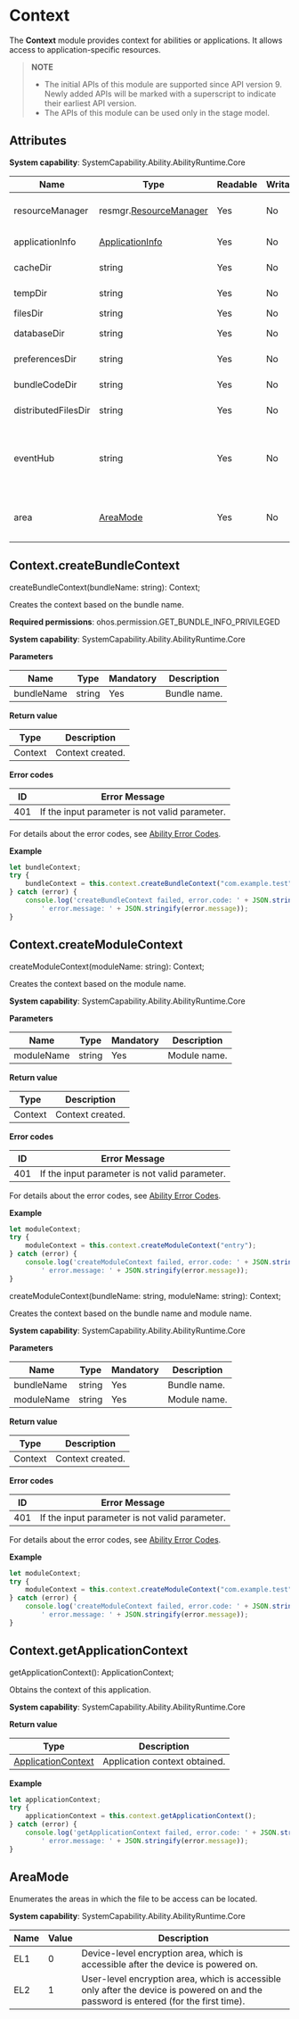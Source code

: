 # Context

The **Context** module provides context for abilities or applications. It allows access to application-specific resources.

> **NOTE**
>
>  - The initial APIs of this module are supported since API version 9. Newly added APIs will be marked with a superscript to indicate their earliest API version.
>  - The APIs of this module can be used only in the stage model.

## Attributes

**System capability**: SystemCapability.Ability.AbilityRuntime.Core

| Name         | Type    | Readable  | Writable  | Description     |
| ----------- | ------ | ---- | ---- | ------- |
| resourceManager     | resmgr.[ResourceManager](js-apis-resource-manager.md) | Yes   | No   | Object for resource management.  |
| applicationInfo | [ApplicationInfo](js-apis-bundle-ApplicationInfo.md) | Yes   | No   | Application information.|
| cacheDir | string | Yes   | No   | Cache directory.|
| tempDir | string | Yes   | No   | Temporary directory.|
| filesDir | string | Yes   | No   | File directory.|
| databaseDir | string | Yes   | No   | Database directory.|
| preferencesDir | string | Yes   | No   | Preferences directory.|
| bundleCodeDir | string | Yes   | No   | Bundle code directory.|
| distributedFilesDir | string | Yes   | No   | Distributed file directory.|
| eventHub | string | Yes   | No   | Event hub that implements event subscription, unsubscription, and triggering.|
| area | [AreaMode](#areamode) | Yes   | No   | Area in which the file to be access is located.|

## Context.createBundleContext

createBundleContext(bundleName: string): Context;

Creates the context based on the bundle name.

**Required permissions**: ohos.permission.GET_BUNDLE_INFO_PRIVILEGED

**System capability**: SystemCapability.Ability.AbilityRuntime.Core

**Parameters**

| Name      | Type                    | Mandatory  | Description           |
| -------- | ---------------------- | ---- | ------------- |
| bundleName | string | Yes   | Bundle name.|

**Return value**

| Type| Description|
| -------- | -------- |
| Context | Context created.|

**Error codes**

| ID| Error Message|
| ------- | -------------------------------- |
| 401 | If the input parameter is not valid parameter. |

For details about the error codes, see [Ability Error Codes](../errorcodes/errorcode-ability.md).

**Example**

```ts
let bundleContext;
try {
    bundleContext = this.context.createBundleContext("com.example.test");
} catch (error) {
    console.log('createBundleContext failed, error.code: ' + JSON.stringify(error.code) +
        ' error.message: ' + JSON.stringify(error.message));
}
```

## Context.createModuleContext

createModuleContext(moduleName: string): Context;

Creates the context based on the module name.

**System capability**: SystemCapability.Ability.AbilityRuntime.Core

**Parameters**

| Name      | Type                    | Mandatory  | Description           |
| -------- | ---------------------- | ---- | ------------- |
| moduleName | string | Yes   | Module name.|

**Return value**

| Type| Description|
| -------- | -------- |
| Context | Context created.|

**Error codes**

| ID| Error Message|
| ------- | -------------------------------- |
| 401 | If the input parameter is not valid parameter. |

For details about the error codes, see [Ability Error Codes](../errorcodes/errorcode-ability.md).

**Example**

```ts
let moduleContext;
try {
    moduleContext = this.context.createModuleContext("entry");
} catch (error) {
    console.log('createModuleContext failed, error.code: ' + JSON.stringify(error.code) +
        ' error.message: ' + JSON.stringify(error.message));
}
```

createModuleContext(bundleName: string, moduleName: string): Context;

Creates the context based on the bundle name and module name.

**System capability**: SystemCapability.Ability.AbilityRuntime.Core

**Parameters**

| Name      | Type                    | Mandatory  | Description           |
| -------- | ---------------------- | ---- | ------------- |
| bundleName | string | Yes   | Bundle name.|
| moduleName | string | Yes   | Module name.|

**Return value**

| Type| Description|
| -------- | -------- |
| Context | Context created.|

**Error codes**

| ID| Error Message|
| ------- | -------------------------------- |
| 401 | If the input parameter is not valid parameter. |

For details about the error codes, see [Ability Error Codes](../errorcodes/errorcode-ability.md).

**Example**

```ts
let moduleContext;
try {
    moduleContext = this.context.createModuleContext("com.example.test", "entry");
} catch (error) {
    console.log('createModuleContext failed, error.code: ' + JSON.stringify(error.code) +
        ' error.message: ' + JSON.stringify(error.message));
}
```

## Context.getApplicationContext

getApplicationContext(): ApplicationContext;

Obtains the context of this application.

**System capability**: SystemCapability.Ability.AbilityRuntime.Core

**Return value**

| Type| Description|
| -------- | -------- |
| [ApplicationContext](js-apis-inner-application-applicationContext.md) | Application context obtained.|

**Example**

```ts
let applicationContext;
try {
    applicationContext = this.context.getApplicationContext();
} catch (error) {
    console.log('getApplicationContext failed, error.code: ' + JSON.stringify(error.code) +
        ' error.message: ' + JSON.stringify(error.message));
}
```

## AreaMode

Enumerates the areas in which the file to be access can be located.

**System capability**: SystemCapability.Ability.AbilityRuntime.Core

| Name| Value| Description|
| -------- | -------- | -------- |
| EL1 | 0 | Device-level encryption area, which is accessible after the device is powered on.|
| EL2 | 1 | User-level encryption area, which is accessible only after the device is powered on and the password is entered (for the first time).|
